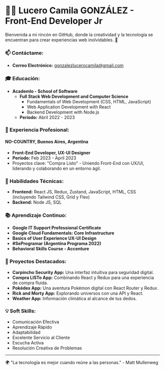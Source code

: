 # 👩‍💻 Lucero Camila GONZÁLEZ - Front-End Developer Jr

Bienvenida a mi rincón en GitHub, donde la creatividad y la tecnología se encuentran para crear experiencias web inolvidables. 🚀

### 📫 Contáctame:
- **Correo Electrónico:** gonzalezlucerocamila@gmail.com

### 🎓 Educación:
- **Academlo - School of Software**
  - **Full Stack Web Development and Computer Science**
    - Fundamentals of Web Development (CSS, HTML, JavaScript)
    - Web Application Development with React
    - Backend Development with Node.js
  - **Período:** Abril 2022 - 2023

### 💼 Experiencia Profesional:
#### NO-COUNTRY, Buenos Aires, Argentina
- **Front-End Developer, UX-UI Designer**
- **Período:** Feb 2023 - April 2023
- Proyectos clave: "Compra Listo" - Uniendo Front-End con UX/UI, liderando y colaborando en un entorno ágil.

### 🌟 Habilidades Técnicas:
- **Frontend:** React JS, Redux, Zustand, JavaScript, HTML, CSS (incluyendo Tailwind CSS, Grid y Flex)
- **Backend:** Node JS, SQL

### 📚 Aprendizaje Continuo:
- **Google IT Support Professional Certificate**
- **Google Cloud Fundamentals: Core Infrastructure**
- **Basics of User Experience UX-UI Design**
- **#SeProgramar (Argentina Programa 2022)**
- **Behavioral Skills Course - Accenture**

### 🚀 Proyectos Destacados:
- **Carpincho Security App:** Una interfaz intuitiva para seguridad digital.
- **Compra LISTo App:** Combinando React y Redux para una experiencia de compra fluida.
- **Pokédex App:** Una aventura Pokémon digital con React Router y Redux.
- **Rick and Morty App:** Explorando universos con una API y React.
- **Weather App:** Información climática al alcance de tus dedos.

### 💡 Soft Skills:
- Comunicación Efectiva
- Aprendizaje Rápido
- Adaptabilidad
- Excelente Servicio al Cliente
- Escucha Activa
- Resolución Creativa de Problemas

---

🌍 "La tecnología es mejor cuando reúne a las personas." - Matt Mullenweg

